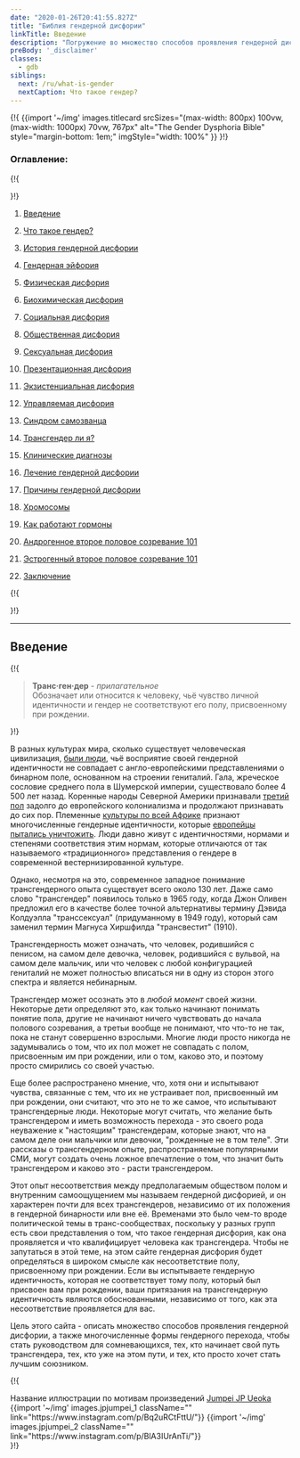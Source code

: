 ```yaml
---
date: "2020-01-26T20:41:55.827Z"
title: "Библия гендерной дисфории"
linkTitle: Введение
description: "Погружение во множество способов проявления гендерной дисфории и в то, что значит быть трансгендером."
preBody: '_disclaimer'
classes:
  - gdb
siblings:
  next: /ru/what-is-gender
  nextCaption: Что такое гендер?
---
```



{!{
{{import
  '~/img'
  images.titlecard
  srcSizes="(max-width: 800px) 100vw, (max-width: 1000px) 70vw, 767px"
  alt="The Gender Dysphoria Bible"
  style="margin-bottom: 1em;"
  imgStyle="width: 100%"
}}
}!}

### Оглавление:

{!{ <div class="two-column-list"> }!}

1. [Введение](/ru/#введение)

2. [Что такое гендер?](/ru/what-is-gender)

3. [История гендерной дисфории](/ru/history)

4. [Гендерная эйфория](/ru/euphoria)

5. [Физическая дисфория](/ru/physical-dysphoria)

6. [Биохимическая дисфория](/ru/biochemical-dysphoria)

7. [Социальная дисфория](/ru/social-dysphoria)

8. [Общественная дисфория](/ru/societal-dysphoria)

9. [Сексуальная дисфория](/ru/sexual-dysphoria)

10. [Презентационная дисфория](/ru/presentational-dysphoria)

11. [Экзистенциальная дисфория](/ru/existential-dysphoria)

12. [Управляемая дисфория](/ru/managed-dysphoria)

13. [Синдром самозванца](/ru/impostor-syndrome)

14. [ Трансгендер ли я?](/ru/am-i-trans)

15. [Клинические диагнозы](/ru/diagnoses)

16. [Лечение гендерной дисфории](/ru/treatment)

17. [Причины гендерной дисфории](/ru/causes)

18. [Хромосомы](/ru/chromosomes)

19. [Как работают гормоны](/ru/hormones)

20. [Андрогенное второе половое созревание 101](/ru/second-puberty-masc)

21. [Эстрогенный второе половое созревание 101](/ru/second-puberty-fem)

22. [Заключение](/ru/conclusion)

{!{ </div> }!}

<hr class="print-break-after print-hidden">

## Введение

{!{
<div class="gutter"><blockquote>
  <strong>Транс·ген·дер</strong> - <em>прилагательное</em><br>
  Обозначает или относится к человеку, чьё чувство личной идентичности и гендер не соответствуют его полу, присвоенному при рождении.
</blockquote></div>
}!}

В разных культурах мира, сколько существует человеческая цивилизация, [были люди](https://en.wikipedia.org/wiki/Transgender_history), чьё восприятие своей гендерной идентичности не совпадает с англо-европейскими представлениями о бинарном поле, основанном на строении гениталий. Гала, жреческое сословие среднего пола в Шумерской империи, существовало более 4 500 лет назад. Коренные народы Северной Америки признавали [третий пол](https://en.wikipedia.org/wiki/Third_gender) задолго до европейского колониализма и продолжают признавать до сих пор. Племенные [культуры по всей Африке](https://medium.com/@janelane_62637/the-splendor-of-gender-non-conformity-in-africa-f894ff5706e1) признают многочисленные гендерные идентичности, которые [европейцы пытались уничтожить](https://daily.jstor.org/the-deviant-african-genders-that-colonialism-condemned/). Люди давно живут с идентичностями, нормами и степенями соответствия этим нормам, которые отличаются от так называемого «традиционного» представления о гендере в современной вестернизированной культуре.

Однако, несмотря на это, современное западное понимание трансгендерного опыта существует всего около 130 лет. Даже само слово "трансгендер" появилось только в 1965 году, когда Джон Оливен предложил его в качестве более точной альтернативы термину Дэвида Колдуэлла "транссексуал" (придуманному в 1949 году), который сам заменил термин Магнуса Хиршфилда "трансвестит" (1910).

Трансгендерность может означать, что человек, родившийся с пенисом, на самом деле девочка, человек, родившийся с вульвой, на самом деле мальчик, или что человек с любой конфигурацией гениталий не может полностью вписаться ни в одну из сторон этого спектра и является небинарным.

Трансгендер может осознать это в *любой момент* своей жизни. Некоторые дети определяют это, как только начинают понимать понятие пола, другие не начинают ничего чувствовать до начала полового созревания, а третьи вообще не понимают, что что-то не так, пока не станут совершенно взрослыми. Многие люди просто никогда не задумывались о том, что их пол может не совпадать с полом, присвоенным им при рождении, или о том, каково это, и поэтому просто смирились со своей участью.

Еще более распространено мнение, что, хотя они и испытывают чувства, связанные с тем, что их не устраивает пол, присвоенный им при рождении, они считают, что это не то же самое, что испытывают трансгендерные люди. Некоторые могут считать, что желание быть трансгендером и иметь возможность перехода - это своего рода неуважение к "настоящим" трансгендерам, которые знают, что на самом деле они мальчики или девочки, "рожденные не в том теле". Эти рассказы о трансгендерном опыте, распространяемые популярными СМИ, могут создать очень ложное впечатление о том, что значит быть трансгендером и каково это - расти трансгендером.

Этот опыт несоответствия между предполагаемым обществом полом и внутренним самоощущением мы называем гендерной дисфорией, и он характерен почти для всех трансгендеров, независимо от их положения в гендерной бинарности или вне её. Временами это было чем-то вроде политической темы в транс-сообществах, поскольку у разных групп есть свои представления о том, что такое гендерная дисфория, как она проявляется и что квалифицирует человека как трансгендера. Чтобы не запутаться в этой теме, на этом сайте гендерная дисфория будет определяться в широком смысле как несоответствие полу, присвоенному при рождении. Если вы испытываете гендерную идентичность, которая не соответствует тому полу, который был присвоен вам при рождении, ваши притязания на трансгендерную идентичность являются обоснованными, независимо от того, как эта несоответствие проявляется для вас.

Цель этого сайта - описать множество способов проявления гендерной дисфории, а также многочисленные формы гендерного перехода, чтобы стать руководством для сомневающихся, тех, кто начинает свой путь трансгендера, тех, кто уже на этом пути, и тех, кто просто хочет стать лучшим союзником.

{!{
<div class="gutter flex flex-end print-inline print-span2 print-center">
<span>Название иллюстрации по мотивам произведений <a href="https://www.instagram.com/jp_means_jumpei/">Jumpei JP Ueoka</a></span>
<div class="grid-row" style="grid-template-columns: 1fr 1fr">
{{import '~/img' images.jpjumpei_1 className="" link="https://www.instagram.com/p/Bq2uRCtFttU/"}}
{{import '~/img' images.jpjumpei_2 className="" link="https://www.instagram.com/p/BlA3IUrAnTi/"}}
</div>
</div>
}!}
